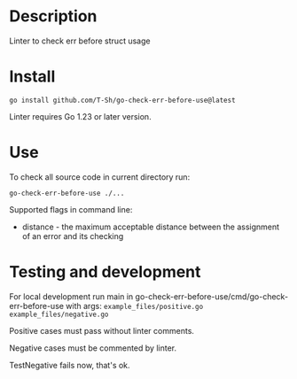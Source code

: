 # Description

Linter to check err before struct usage

# Install

`go install github.com/T-Sh/go-check-err-before-use@latest`

Linter requires Go 1.23 or later version.

# Use

To check all source code in current directory run:

`go-check-err-before-use ./...`

Supported flags in command line:

 - distance - the maximum acceptable distance between the assignment of an error and its checking

# Testing and development

For local development run main in go-check-err-before-use/cmd/go-check-err-before-use with args: `example_files/positive.go example_files/negative.go`

Positive cases must pass without linter comments.

Negative cases must be commented by linter.

TestNegative fails now, that's ok.
